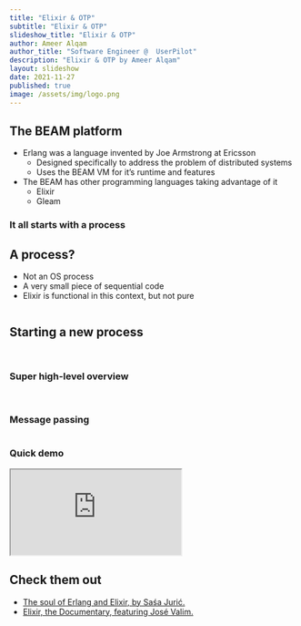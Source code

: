 ```yaml
---
title: "Elixir & OTP"
subtitle: "Elixir & OTP"
slideshow_title: "Elixir & OTP"
author: Ameer Alqam
author_title: "Software Engineer @  UserPilot"
description: "Elixir & OTP by Ameer Alqam"
layout: slideshow
date: 2021-11-27
published: true
image: /assets/img/logo.png
---
```


<section>
    <section>
        <h2>The BEAM platform</h2>
        <ul>
            <li>Erlang was a language invented by Joe Armstrong at Ericsson
                <ul>
                    <li>Designed specifically to address the problem of distributed systems</li>
                    <li>Uses the BEAM VM for it’s runtime and features</li>
                </ul>
            </li>
            <li>
                The BEAM has other programming languages taking advantage of it
                <ul>
                    <li>Elixir</li>
                    <li>Gleam</li>
                </ul>
            </li>
        </ul>
    </section>
    <section>
        <h1>It all starts with a process</h1>
    </section>
    <section>
        <h2>A process?</h2>
        <ul>
            <li>Not an OS process</li>
            <li>A very small piece of sequential code</li>
            <li>Elixir is functional in this context, but not pure</li>
        </ul>
        <img data-src="/assets/slideshows/2021-11-27-ameer-alqam-elixir/1.1_single_process.png">
    </section>
    <section>
        <h2>Starting a new process</h2>
        <pre><code><script type="text/template"> 	
        # Simplest way to start a process
        spawn fn -> do_some_other_thing() end
        </script></code></pre>
        <img data-src="/assets/slideshows/2021-11-27-ameer-alqam-elixir/1.2_two_processes.png">
    </section>
</section>
<section>
    <section>
        <h1>Super high-level overview</h1>
    </section>
    <section>
        <div class="r-stack">
            <img data-src="/assets/slideshows/2021-11-27-ameer-alqam-elixir/2.1_the_beam.png">
            <img class="fragment" data-src="/assets/slideshows/2021-11-27-ameer-alqam-elixir/2.2_the_beam.png">
            <img class="fragment" data-src="/assets/slideshows/2021-11-27-ameer-alqam-elixir/2.3_the_beam.png">
        </div>
    </section>
</section>
<section>
    <section>
        <h1>Message passing</h1>
    </section>
    <section>
        <img data-src="/assets/slideshows/2021-11-27-ameer-alqam-elixir/3.1_message_passing.png">
    </section>
</section>
<section>
    <section>
        <h1>Quick demo</h1>
    </section>
    <section>
        <iframe src="https://evening-river-84248.herokuapp.com/"></iframe>
    </section>
</section>
<section>
    <h2>Check them out</h2>
    <ul>
        <li>
        <a href="https://www.youtube.com/watch?v=JvBT4XBdoUE" traget="_blank">The soul of Erlang and Elixir, by Saśa Jurić.</a>
        </li>
        <li>
        <a href="https://www.youtube.com/watch?v=lxYFOM3UJzo" traget="_blank">Elixir, the Documentary, featuring José Valim.</a>
        </li>
    </ul>
</section>
